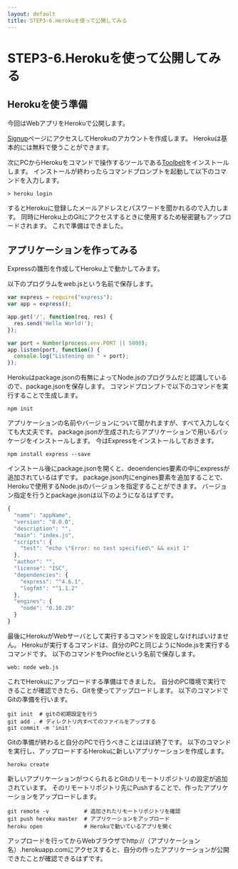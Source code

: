 ```yaml
---
layout: default
title: STEP3-6.Herokuを使って公開してみる
---
```

# STEP3-6.Herokuを使って公開してみる

## Herokuを使う準備
今回はWebアプリをHerokuで公開します。

<!-- Herokuアカウント作成 -->
<!-- Toolbeltインストール -->
[Signup](https://id.heroku.com/signup/www-home-top)ページにアクセスしてHerokuのアカウントを作成します。
Herokuは基本的には無料で使うことができます。

次にPCからHerokuをコマンドで操作するツールである[Toolbelt](https://toolbelt.heroku.com/)をインストールします。
インストールが終わったらコマンドプロンプトを起動して以下のコマンドを入力します。

```
> heroku login
```

するとHerokuに登録したメールアドレスとパスワードを聞かれるので入力します。
同時にHeroku上のGitにアクセスするときに使用するため秘密鍵もアップロードされます。
これで準備はできました。

## アプリケーションを作ってみる
Expressの雛形を作成してHeroku上で動かしてみます。

以下のプログラムをweb.jsという名前で保存します。

```js
var express = require("express");
var app = express();

app.get('/', function(req, res) {
  res.send('Hello World!');
});

var port = Number(process.env.PORT || 5000);
app.listen(port, function() {
  console.log("Listening on " + port);
});
```

Herokuはpackage.jsonの有無によってNode.jsのプログラムだと認識しているので、package.jsonを保存します。
コマンドプロンプトで以下のコマンドを実行することで生成します。

```
npm init
```
アプリケーションの名前やバージョンについて聞かれますが、すべて入力しなくても大丈夫です。
package.jsonが生成されたらアプリケーションで用いるパッケージをインストールします。
今はExpressをインストールしておきます。

```
npm install express --save
```
インストール後にpackage.jsonを開くと、deoendencies要素の中にexpressが追加されているはずです。
package.json内にengines要素を追加することで、Herokuで使用するNode.jsのバージョンを指定することができます。
バージョン指定を行うとpackage.jsonは以下のようになるはずです。

```js
{
  "name": "appName",
  "version": "0.0.0",
  "description": "",
  "main": "index.js",
  "scripts": {
    "test": "echo \"Error: no test specified\" && exit 1"
  },
  "author": "",
  "license": "ISC",
  "dependencies": {
    "express": "^4.6.1",
    "logfmt": "^1.1.2"
  },
  "engines": {
    "node": "0.10.29"
  }
}
```
最後にHerokuがWebサーバとして実行するコマンドを設定しなければいけません。
Herokuが実行するコマンドは、自分のPCと同じようにNode.jsを実行するコマンドです。
以下のコマンドをProcfileという名前で保存します。

```
web: node web.js
```

これでHerokuにアップロードする準備はできました。
自分のPC環境で実行できることが確認できたら、Gitを使ってアップロードします。
以下のコマンドでGitの準備を行います。

```
git init  # gitの初期設定を行う
git add . # ディレクトリ内すべてのファイルをアップする
git commit -m 'init'
```

Gitの準備が終わると自分のPCで行うべきことはほぼ終了です。
以下のコマンドを実行し、アップロードするHerokuに新しいアプリケーションを作成します。

```
heroku create
```
新しいアプリケーションがつくられるとGitのリモートリポジトリの設定が追加されています。
そのリモートリポジトリ先にPushすることで、作ったアプリケーションをアップロードします。

```
git remote -v           # 追加されたリモートリポジトリを確認
git push heroku master  # アプリケーションをアップロード
heroku open             # Herokuで動いているアプリを開く
```
アップロードを行ってからWebブラウザでhttp://（アプリケーション名）.herokuapp.comにアクセスすると、自分の作ったアプリケーションが公開できたことが確認できるはずです。

<!-- ## アドオンを使ってみる -->
<!-- クレカ登録しないと無料のアドオンすら使えない -->
<!-- ## MongoDBを使ってみる -->
<!-- Heroku addons:mongolab
npm install mongodb --save -->

<!-- ## アクセス解析してみたかった… -->
